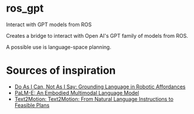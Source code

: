 # ros_gpt
Interact with GPT models from ROS

Creates a bridge to interact with Open AI's GPT family of models from ROS.

A possible use is language-space planning.

# Sources of inspiration

- [Do As I Can, Not As I Say: Grounding Language in Robotic Affordances](https://say-can.github.io/)
- [PaLM-E: An Embodied Multimodal Language Model](https://palm-e.github.io/)
- [Text2Motion: Text2Motion: From Natural Language Instructions to Feasible Plans](https://sites.google.com/stanford.edu/text2motion)
